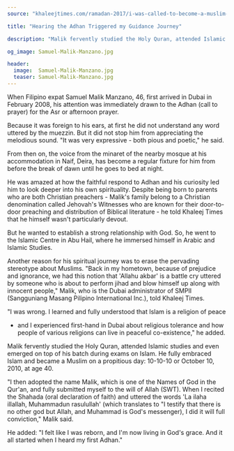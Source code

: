 ```yaml
---
source: "khaleejtimes.com/ramadan-2017/i-was-called-to-become-a-muslim-after-i-heard-adhan"

title: "Hearing the Adhan Triggered my Guidance Journey"

description: "Malik fervently studied the Holy Quran, attended Islamic studies and even emerged on top of his batch during exams on Islam"

og_image: Samuel-Malik-Manzano.jpg

header:
  image:  Samuel-Malik-Manzano.jpg
  teaser: Samuel-Malik-Manzano.jpg
---
```



When Filipino expat Samuel Malik Manzano, 46, first arrived in Dubai in
February 2008, his attention was immediately drawn to the Adhan (call to
prayer) for the Asr or afternoon prayer.

Because it was foreign to his ears, at first he did not understand any word
uttered by the muezzin. But it did not stop him from appreciating the
melodious sound. "It was very expressive - both pious and poetic," he said.

From then on, the voice from the minaret of the nearby mosque at his
accommodation in Naif, Deira, has become a regular fixture for him from before
the break of dawn until he goes to bed at night.

He was amazed at how the faithful respond to Adhan and his curiosity led him
to look deeper into his own spirituality. Despite being born to parents who
are both Christian preachers - Malik's family belong to a Christian
denomination called Jehovah's Witnesses who are known for their door-to-door
preaching and distribution of Biblical literature - he told Khaleej Times that
he himself wasn't particularly devout.

But he wanted to establish a strong relationship with God. So, he went to the
Islamic Centre in Abu Hail, where he immersed himself in Arabic and Islamic
Studies.

Another reason for his spiritual journey was to erase the pervading stereotype
about Muslims. "Back in my hometown, because of prejudice and ignorance, we
had this notion that 'Allahu akbar' is a battle cry uttered by someone who is
about to perform jihad and blow himself up along with innocent people," Malik,
who is the Dubai administrator of SMPII (Sangguniang Masang Pilipino
International Inc.), told Khaleej Times.

"I was wrong. I learned and fully understood that Islam is a religion of peace
- and I experienced first-hand in Dubai about religious tolerance and how
people of various religions can live in peaceful co-existence," he added.

Malik fervently studied the Holy Quran, attended Islamic studies and even
emerged on top of his batch during exams on Islam. He fully embraced Islam and
became a Muslim on a propitious day: 10-10-10 or October 10, 2010, at age 40.

"I then adopted the name Malik, which is one of the Names of God in the
Qur'an, and fully submitted myself to the will of Allah (SWT). When I recited
the Shahada (oral declaration of faith) and uttered the words 'La ilaha
illallah, Muhammadun rasulullah' (which translates to "I testify that there is
no other god but Allah, and Muhammad is God's messenger), I did it will full
conviction," Malik said.

He added: "I felt like I was reborn, and I'm now living in God's grace. And it
all started when I heard my first Adhan."
